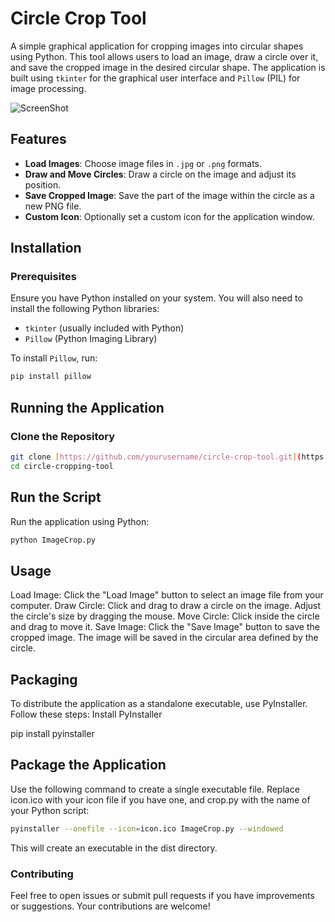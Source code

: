 # Circle Crop Tool

A simple graphical application for cropping images into circular shapes using Python. This tool allows users to load an image, draw a circle over it, and save the cropped image in the desired circular shape. The application is built using `tkinter` for the graphical user interface and `Pillow` (PIL) for image processing.

![ScreenShot](https://github.com/user-attachments/assets/f3fb6f4c-71ea-4996-923a-2c5eecaf08ee)


## Features

- **Load Images**: Choose image files in `.jpg` or `.png` formats.
- **Draw and Move Circles**: Draw a circle on the image and adjust its position.
- **Save Cropped Image**: Save the part of the image within the circle as a new PNG file.
- **Custom Icon**: Optionally set a custom icon for the application window.

## Installation

### Prerequisites

Ensure you have Python installed on your system. You will also need to install the following Python libraries:

- `tkinter` (usually included with Python)
- `Pillow` (Python Imaging Library)

To install `Pillow`, run:

```bash
pip install pillow
```
## Running the Application

### Clone the Repository

```bash
git clone [https://github.com/yourusername/circle-crop-tool.git](https://github.com/javelinsoft/circle-cropping-tool)
cd circle-cropping-tool
```

## Run the Script
Run the application using Python:

```bash
python ImageCrop.py
```
## Usage

Load Image: Click the "Load Image" button to select an image file from your computer.
Draw Circle: Click and drag to draw a circle on the image. Adjust the circle's size by dragging the mouse.
Move Circle: Click inside the circle and drag to move it.
Save Image: Click the "Save Image" button to save the cropped image. The image will be saved in the circular area defined by the circle.

## Packaging

To distribute the application as a standalone executable, use PyInstaller. Follow these steps:
Install PyInstaller


pip install pyinstaller

## Package the Application

Use the following command to create a single executable file. Replace icon.ico with your icon file if you have one, and crop.py with the name of your Python script:

```bash
pyinstaller --onefile --icon=icon.ico ImageCrop.py --windowed
```
This will create an executable in the dist directory.

### Contributing

Feel free to open issues or submit pull requests if you have improvements or suggestions. Your contributions are welcome!


